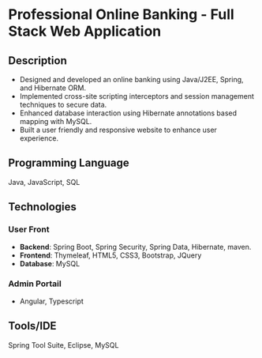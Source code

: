 # Professional Online Banking - Full Stack Web Application

## Description

* Designed and developed an online banking using Java/J2EE, Spring, and Hibernate ORM.
* Implemented cross-site scripting interceptors and session management techniques to secure data.
* Enhanced database interaction using Hibernate annotations based mapping with MySQL.
* Built a user friendly and responsive website to enhance user experience.

## Programming Language

Java, JavaScript, SQL

## Technologies

### User Front

* **Backend**: Spring Boot, Spring Security, Spring Data, Hibernate, maven.
* **Frontend**: Thymeleaf, HTML5, CSS3, Bootstrap, JQuery
* **Database**: MySQL

### Admin Portail

* Angular, Typescript

## Tools/IDE

Spring Tool Suite, Eclipse, MySQL

